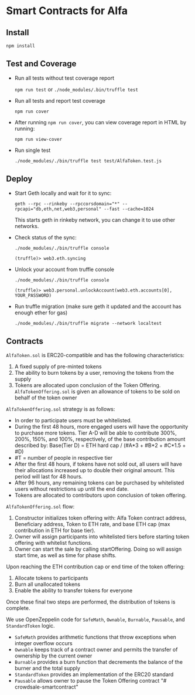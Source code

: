 # Smart Contracts for Alfa

## Install
`npm install`

## Test and Coverage
- Run all tests without test coverage report

    `npm run test` or `./node_modules/.bin/truffle test`

- Run all tests and report test coverage

    `npm run cover`

- After running `npm run cover`, you can view coverage report in HTML by running:

    `npm run view-cover`

- Run single test

    `./node_modules/./bin/truffle test test/AlfaToken.test.js`

## Deploy

- Start Geth locally and wait for it to sync:

    `geth --rpc --rinkeby --rpccorsdomain="*" --rpcapi="db,eth,net,web3,personal" --fast --cache=1024`

    This starts geth in rinkeby network, you can change it to use other networks.

- Check status of the sync:

    `./node_modules/./bin/truffle console`
    
    `(truffle)> web3.eth.syncing`

- Unlock your account from truffle console

    `./node_modules/./bin/truffle console`

    `(truffle)> web3.personal.unlockAccount(web3.eth.accounts[0], YOUR_PASSWORD)`

- Run truffle migration (make sure geth it updated and the account has enough ether for gas)

    `./node_modules/./bin/truffle migrate --network localtest`


## Contracts
`AlfaToken.sol` is ERC20-compatible and has the following characteristics:

1. A fixed supply of pre-minted tokens
2. The ability to burn tokens by a user, removing the tokens from the supply
3. Tokens are allocated upon conclusion of the Token Offering. `AlfaTokenOffering.sol` is given an allowance of tokens to be sold on behalf of the token owner


`AlfaTokenOffering.sol` strategy is as follows:

* In order to participate users must be whitelisted.
* During the first 48 hours, more engaged users will have the opportunity to purchase more tokens. Tier A-D will be able to contribute 300%, 200%, 150%, and 100%, respectively, of the base contribution amount described by: Base(Tier D) = ETH hard cap / (#A\*3 + #B\*2 + #C*1.5 + #D)
 * #T = number of people in respective tier
* After the first 48 hours, if tokens have not sold out, all users will have their allocations increased up to double their original amount. This period will last for 48 hours. 
* After 96 hours, any remaining tokens can be purchased by whitelisted users without restrictions up until the end date.
* Tokens are allocated to contributors upon conclusion of token offering.

`AlfaTokenOffering.sol` flow:

1. Constructor initializes token offering with: Alfa Token contract address, Beneficiary address, Token to ETH rate, and base ETH cap (max contribution in ETH for base tier).
2. Owner will assign participants into whitelisted tiers before starting token offering with whitelist functions.
3. Owner can start the sale by calling startOffering. Doing so will assign start time, as well as time for phase shifts.


Upon reaching the ETH contribution cap or end time of the token offering:

1. Allocate tokens to participants
2. Burn all unallocated tokens
3. Enable the ability to transfer tokens for everyone

Once these final two steps are performed, the distribution of tokens is complete.


We use OpenZeppelin code for `SafeMath`, `Ownable`, `Burnable`, `Pausable`, and `StandardToken` logic.

* `SafeMath` provides arithmetic functions that throw exceptions when integer overflow occurs
* `Ownable` keeps track of a contract owner and permits the transfer of ownership by the current owner
* `Burnable` provides a burn function that decrements the balance of the burner and the total supply
* `StandardToken` provides an implementation of the ERC20 standard
* `Pausable` allows owner to pause the Token Offering contract 
"# crowdsale-smartcontract" 

